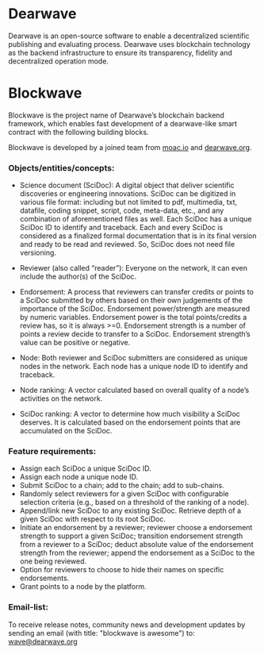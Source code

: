 # Dearwave
Dearwave is an open-source software to enable a decentralized scientific publishing and evaluating process. Dearwave uses blockchain technology as the backend infrastructure to ensure its transparency, fidelity and decentralized operation mode. 

# Blockwave
Blockwave is the project name of Dearwave’s blockchain backend framework, which enables fast development of a dearwave-like smart contract with the following building blocks.

Blockwave is developed by a joined team from [moac.io]() and [dearwave.org]().

### Objects/entities/concepts:

* Science document (SciDoc): A digital object that deliver scientific discoveries or engineering innovations. SciDoc can be digitized in various file format: including but not limited to pdf, multimedia, txt, datafile, coding snippet, script, code, meta-data, etc., and any combination of aforementioned files as well. Each SciDoc has a unique SciDoc ID to identify and traceback. Each and every SciDoc is considered as a finalized formal documentation that is in its final version and ready to be read and reviewed. So, SciDoc does not need file versioning. 

* Reviewer (also called “reader”): Everyone on the network, it can even include the author(s) of the SciDoc. 

* Endorsement: A process that reviewers can transfer credits or points to a SciDoc submitted by others based on their own judgements of the importance of the SciDoc. Endorsement power/strength are measured by numeric variables. Endorsement power is the total points/credits a review has, so it is always >=0. Endorsement strength is a number of points a review decide to transfer to a SciDoc. Endorsement strength’s value can be positive or negative.

* Node: Both reviewer and SciDoc submitters are considered as unique nodes in the network. Each node has a unique node ID to identify and traceback.

* Node ranking: A vector calculated based on overall quality of a node’s activities on the network. 

* SciDoc ranking: A vector to determine how much visibility a SciDoc deserves. It is calculated based on the endorsement points that are accumulated on the SciDoc.

### Feature requirements:

* Assign each SciDoc a unique SciDoc ID.
* Assign each node a unique node ID.
* Submit SciDoc to a chain; add to the chain; add to sub-chains.
* Randomly select reviewers for a given SciDoc with configurable selection criteria (e.g., based on a threshold of the ranking of a node).
* Append/link new SciDoc to any existing SciDoc. Retrieve depth of a given SciDoc with respect to its root SciDoc.
* Initiate an endorsement by a reviewer; reviewer choose a endorsement strength to support a given SciDoc; transition endorsement strength from a reviewer to a SciDoc; deduct absolute value of the endorsement strength from the reviewer;  append the endorsement as a SciDoc to the one being reviewed.
* Option for reviewers to choose to hide their names on specific endorsements.
* Grant points to a node by the platform.

### Email-list:
To receive release notes, community news and development updates by sending an email (with title: "blockwave is awesome") to: [wave@dearwave.org]()



